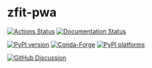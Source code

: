# zfit-pwa

[![Actions Status][actions-badge]][actions-link]
[![Documentation Status][rtd-badge]][rtd-link]

[![PyPI version][pypi-version]][pypi-link]
[![Conda-Forge][conda-badge]][conda-link]
[![PyPI platforms][pypi-platforms]][pypi-link]

[![GitHub Discussion][github-discussions-badge]][github-discussions-link]

<!-- SPHINX-START -->

<!-- prettier-ignore-start -->
[actions-badge]:            https://github.com/zfit/zfit-pwa/workflows/CI/badge.svg
[actions-link]:             https://github.com/zfit/zfit-pwa/actions
[conda-badge]:              https://img.shields.io/conda/vn/conda-forge/zfit-pwa
[conda-link]:               https://github.com/conda-forge/zfit-pwa-feedstock
[github-discussions-badge]: https://img.shields.io/static/v1?label=Discussions&message=Ask&color=blue&logo=github
[github-discussions-link]:  https://github.com/zfit/zfit-pwa/discussions
[pypi-link]:                https://pypi.org/project/zfit-pwa/
[pypi-platforms]:           https://img.shields.io/pypi/pyversions/zfit-pwa
[pypi-version]:             https://img.shields.io/pypi/v/zfit-pwa
[rtd-badge]:                https://readthedocs.org/projects/zfit-pwa/badge/?version=latest
[rtd-link]:                 https://zfit-pwa.readthedocs.io/en/latest/?badge=latest

<!-- prettier-ignore-end -->
